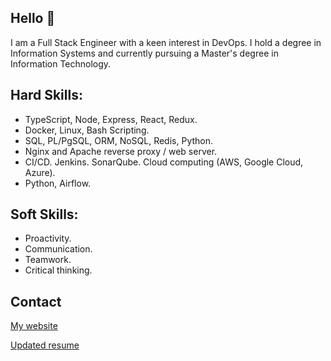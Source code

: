 ## Hello 👋

I am a Full Stack Engineer with a keen interest in DevOps. I hold a degree in Information Systems and currently pursuing a Master's degree in Information Technology.

## Hard Skills:
- TypeScript, Node, Express, React, Redux.
- Docker, Linux, Bash Scripting.
- SQL, PL/PgSQL, ORM, NoSQL, Redis, Python.
- Nginx and Apache reverse proxy / web server.
- CI/CD. Jenkins. SonarQube. Cloud computing (AWS, Google Cloud, Azure).
- Python, Airflow.

## Soft Skills:
- Proactivity.
- Communication.
- Teamwork.
- Critical thinking.

## Contact

[My website](https://jesusandres31.github.io/)

[Updated resume](https://bit.ly/jesusandreszini-resume) 
